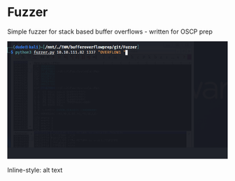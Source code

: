 # Fuzzer
Simple fuzzer for stack based buffer overflows - written for OSCP prep


![alt text][logo]

[logo]: https://github.com/fluxcapa/Fuzzer/blob/main/fuzzer.gif "fuzzer.py"
Inline-style: alt text
